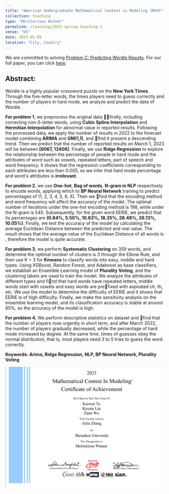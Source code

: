 ```yaml
---
title: "American Undergraduate Mathematical Contest in Modeling (MCM)"
collection: teaching
type: "Meritorious Winner"
permalink: /teaching/2015-spring-teaching-1
venue: "US"
date: 2023-05-09
location: "City, Country"
---
```


We are committed to solving [Problem C: Predicting Wordle Results](/mcm.pdf). For our full paper, you can click [here](/mcm_fullpaper.pdf).

## Abstract:

Wordle is a highly popular crossword puzzle on the **New York Times**. Through the five-letter words, the times players need to guess correctly and the number of players in hard mode, we analyze and predict the data of Wordle.

**For problem 1**, we preprocess the original data firstly, including correcting non-5-letter words, using **Cubic Spline Interpolation** and **Hermitian Interpolation** for abnormal value in reported results. Following the processed data, we apply the number of results in 2022 to the forecast model combining **ARIMA** and **GM(1,1)**, and find it present a descending trend. Then we predict that the number of reported results on March 1, 2023 will be between **[8067, 12406]**. Finally, we use **Ridge Regression** to explore the relationship between the percentage of people in hard mode and the attributes of word such as vowels, repeated letters, part of speech and word frequency. It shows that the regression coefficients corresponding to each attributes are less than 0.005, so we infer that hard mode percentage and word's attributes is **irrelevant**.

**For problem 2**, we use **One-hot**, **Bag of words**, **N-gram in NLP** respectively to encode words, applying which to **BP Neural Network** training to predict percentages of (1, 2, 3, 4, 5, 6, X). Then we find that the encoding method and word frequency will affect the accuracy of the model. The optimal number of iterations under the one-hot encoding method is 198, while under the N-gram is 545. Subsequently, for the given word EERIE, we predict that its percentages are **(0.84%, 5.50%, 10.63%, 18.35%, 28.48%, 26.13%, 10.05%)**. Finally, we test the accuracy of the model by calculating the average Euclidean Distance between the predicted and real value. The result shows that the average value of the Euclidean Distance of all words is , therefore the model is quite accurate.

**For problem 3**, we perform **Systematic Clustering** on 359 words, and determine the optimal number of clusters is 3 through the Elbow Rule, and then use K = 3 for **Kmeans** to classify words into easy, middle and hard types. Using XGBoost, Random Forest, and Adaboost as base classifiers, we establish an Ensemble Learning model of **Plurality Voting**, and the clustering labels are used to train the model. We analyze the attributes of different types and find that hard words have repeated letters, middle words start with vowels and easy words are prefixed with aspirated ch, th, etc. We use the model to determine the difficulty of EERIE and it shows that EERIE is of high difficulty. Finally, we make the sensitivity analysis on the ensemble learning model, and its classification accuracy is stable at around 85%, so the accuracy of the model is high.

**For problem 4**, We perform descriptive statistics on dataset and find that the number of players rose urgently in short term, and after March 2022, the number of players gradually decreased, while the percentage of hard mode increased by degree. At the same time, times of guesses obey the normal distribution, that is, most players need 3 to 5 tries to guess the word correctly.

**Keywords: Arima, Ridge Regression, NLP, BP Neural Network, Plurality Voting**

![](/mcm.jpg)
